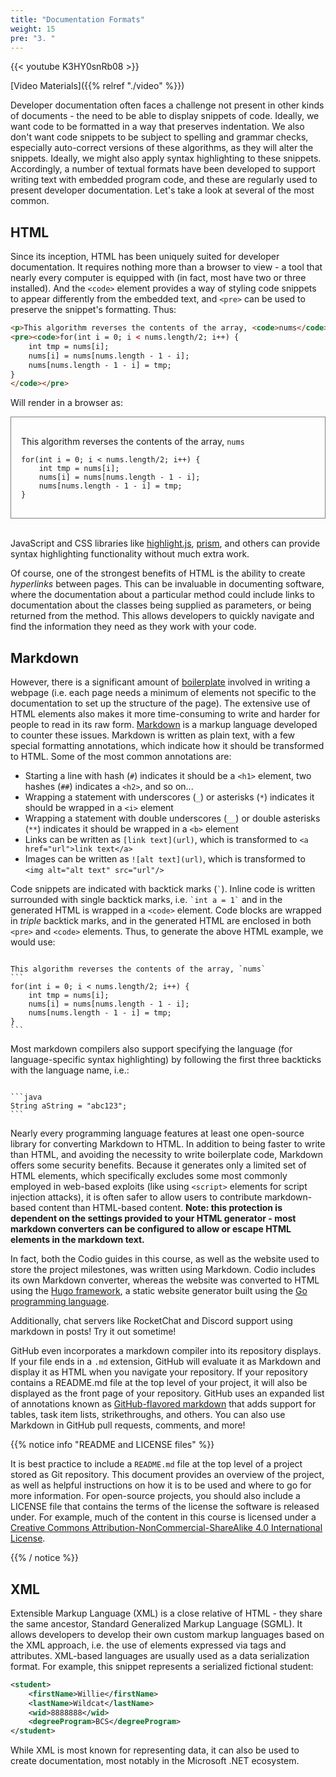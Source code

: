 ```yaml
---
title: "Documentation Formats"
weight: 15
pre: "3. "
---
```


{{< youtube K3HY0snRb08  >}}

[Video Materials]({{% relref "./video" %}})

Developer documentation often faces a challenge not present in other kinds of documents - the need to be able to display snippets of code.  Ideally, we want code to be formatted in a way that preserves indentation.  We also don't want code snippets to be subject to spelling and grammar checks, especially auto-correct versions of these algorithms, as they will alter the snippets.  Ideally, we might also apply syntax highlighting to these snippets. Accordingly, a number of textual formats have been developed to support writing text with embedded program code, and these are regularly used to present developer documentation.  Let's take a look at several of the most common.

## HTML

Since its inception, HTML has been uniquely suited for developer documentation.  It requires nothing more than a browser to view - a tool that nearly every computer is equipped with (in fact, most have two or three installed).  And the `<code>` element provides a way of styling code snippets to appear differently from the embedded text, and `<pre>` can be used to preserve the snippet's formatting.  Thus:

```html
<p>This algorithm reverses the contents of the array, <code>nums</code></p>
<pre><code>for(int i = 0; i < nums.length/2; i++) {
    int tmp = nums[i];
    nums[i] = nums[nums.length - 1 - i];
    nums[nums.length - 1 - i] = tmp;
}
</code></pre>
```

Will render in a browser as:

<div style="border: 1px solid gray; padding: 1rem">
<p>This algorithm reverses the contents of the array, <code>nums</code></p>
<pre><code>for(int i = 0; i < nums.length/2; i++) {
    int tmp = nums[i];
    nums[i] = nums[nums.length - 1 - i];
    nums[nums.length - 1 - i] = tmp;
}
</code></pre>
</div><br>

JavaScript and CSS libraries like [highlight.js](https://highlightjs.org/), [prism](https://prismjs.com/), and others can provide syntax highlighting functionality without much extra work. 

Of course, one of the strongest benefits of HTML is the ability to create _hyperlinks_ between pages.  This can be invaluable in documenting software, where the documentation about a particular method could include links to documentation about the classes being supplied as parameters, or being returned from the method.  This allows developers to quickly navigate and find the information they need as they work with your code.

## Markdown
    
However, there is a significant amount of [boilerplate](https://en.wikipedia.org/wiki/Boilerplate_code) involved in writing a webpage (i.e. each page needs a minimum of elements not specific to the documentation to set up the structure of the page).  The extensive use of HTML elements also makes it more time-consuming to write and harder for people to read in its raw form. [Markdown](https://www.markdownguide.org/) is a markup language developed to counter these issues.  Markdown is written as plain text, with a few special formatting annotations, which indicate how it should be transformed to HTML.  Some of the most common annotations are:

* Starting a line with hash (`#`) indicates it should be a `<h1>` element, two hashes (`##`) indicates a `<h2>`, and so on...
* Wrapping a statement with underscores (`_`) or asterisks (`*`) indicates it should be wrapped in a `<i>` element
* Wrapping a statement with double underscores (`__`) or double asterisks (`**`) indicates it should be wrapped in a `<b>` element 
* Links can be written as `[link text](url)`, which is transformed to `<a href="url">link text</a>`
* Images can be written as `![alt text](url)`, which is transformed to `<img alt="alt text" src="url"/>`

Code snippets are indicated with backtick marks (`` ` ``).  Inline code is written surrounded with single backtick marks, i.e. `` `int a = 1` `` and in the generated HTML is wrapped in a `<code>` element.  Code blocks are wrapped in _triple_ backtick marks, and in the generated HTML are enclosed in both `<pre>` and `<code>` elements.  Thus, to generate the above HTML example, we would use:

<pre><code class="language-md" data-lang="md">
This algorithm reverses the contents of the array, `nums`
```
for(int i = 0; i < nums.length/2; i++) {
    int tmp = nums[i];
    nums[i] = nums[nums.length - 1 - i];
    nums[nums.length - 1 - i] = tmp;
}
```
</code></pre>

Most markdown compilers also support specifying the language (for language-specific syntax highlighting) by following the first three backticks with the language name, i.e.:

<pre><code class="langauge-md" data-lang="md">
```java
String aString = "abc123";
```
</code></pre>

Nearly every programming language features at least one open-source library for converting Markdown to HTML. In addition to being faster to write than HTML, and avoiding the necessity to write boilerplate code, Markdown offers some security benefits.  Because it generates only a limited set of HTML elements, which specifically excludes some most commonly employed in web-based exploits (like using `<script>` elements for script injection attacks), it is often safer to allow users to contribute markdown-based content than HTML-based content. **Note: this protection is dependent on the settings provided to your HTML generator - most markdown converters can be configured to allow or escape HTML elements in the markdown text.**

In fact, both the Codio guides in this course, as well as the website used to store the project milestones, was written using Markdown. Codio includes its own Markdown converter, whereas the website was converted to HTML using the [Hugo framework](https://gohugo.io/), a static website generator built using the [Go programming language](https://golang.org/).  

Additionally, chat servers like RocketChat and Discord support using markdown in posts! Try it out sometime!

GitHub even incorporates a markdown compiler into its repository displays.  If your file ends in a `.md` extension, GitHub will evaluate it as Markdown and display it as HTML when you navigate your repository.  If your repository contains a README.md file at the top level of your project, it will also be displayed as the front page of your repository. GitHub uses an expanded list of annotations known as [GitHub-flavored markdown](https://github.github.com/gfm/) that adds support for tables, task item lists, strikethroughs, and others. You can also use Markdown in GitHub pull requests, comments, and more!

{{% notice info "README and LICENSE files" %}}

It is best practice to include a `README.md` file at the top level of a project stored as Git repository.  This document provides an overview of the project, as well as helpful instructions on how it is to be used and where to go for more information.  For open-source projects, you should also include a LICENSE file that contains the terms of the license the software is released under. For example, much of the content in this course is licensed under a [Creative Commons Attribution-NonCommercial-ShareAlike 4.0 International License](http://creativecommons.org/licenses/by-nc-sa/4.0/). 

{{% / notice %}}

## XML

Extensible Markup Language (XML) is a close relative of HTML - they share the same ancestor, Standard Generalized Markup Language (SGML).  It allows developers to develop their own custom markup languages based on the XML approach, i.e. the use of elements expressed via tags and attributes.  XML-based languages are usually used as a data serialization format.  For example, this snippet represents a serialized fictional student:

```xml
<student>
    <firstName>Willie</firstName>
    <lastName>Wildcat</lastName>
    <wid>8888888</wid>
    <degreeProgram>BCS</degreeProgram>
</student>
```

While XML is most known for representing data, it can also be used to create documentation, most notably in the Microsoft .NET ecosystem.
